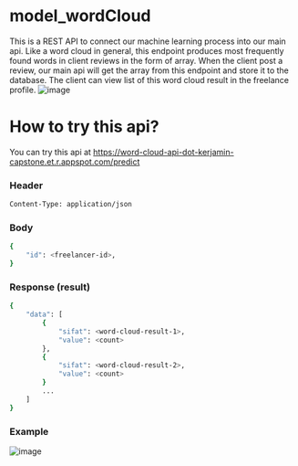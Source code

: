 # model_wordCloud
This is a REST API to connect our machine learning process into our main api. Like a word cloud in general, this endpoint produces most frequently found words in client reviews in the form of array. When the client post a review, our main api will get the array from this endpoint and store it to the database. The client can view list of this word cloud result in the freelance profile. ![image](https://user-images.githubusercontent.com/83566398/173227140-616f9e9a-368a-432c-8c58-07617180ac7a.png)

# How to try this api?
You can try this api at https://word-cloud-api-dot-kerjamin-capstone.et.r.appspot.com/predict

### Header
```sh
Content-Type: application/json
```
### Body
```sh
{
    "id": <freelancer-id>,
}
```
### Response (result)
```sh
{
    "data": [
        {
            "sifat": <word-cloud-result-1>,
            "value": <count>
        },
        {
            "sifat": <word-cloud-result-2>,
            "value": <count>
        }
        ...
    ]
}
```

### Example
![image](https://user-images.githubusercontent.com/83566398/173227214-419ccc2f-924a-4367-9ada-84b87f73cf6e.png)
